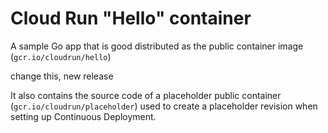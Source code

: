 # Cloud Run "Hello" container

A sample Go app that is good
distributed as the public container image (`gcr.io/cloudrun/hello`) 

change this, new release

It also contains the source code of a placeholder public container
(`gcr.io/cloudrun/placeholder`)  used to create a placeholder revision when setting up 
Continuous Deployment.



